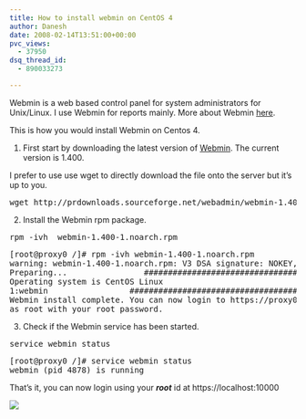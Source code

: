 ```yaml
---
title: How to install webmin on CentOS 4
author: Danesh
date: 2008-02-14T13:51:00+00:00
pvc_views:
  - 37950
dsq_thread_id:
  - 890033273

---
```

Webmin is a web based control panel for system administrators for Unix/Linux. I use Webmin for reports mainly. More about Webmin [here][1].

This is how you would install Webmin on Centos 4.

1. First start by downloading the latest version of [Webmin][2]. The current version is 1.400.

I prefer to use use wget to directly download the file onto the server but it&#8217;s up to you.

<pre>wget http://prdownloads.sourceforge.net/webadmin/webmin-1.400-1.noarch.rpm</pre>

2. Install the Webmin rpm package.

<pre>rpm -ivh  webmin-1.400-1.noarch.rpm</pre>

<pre>[root@proxy0 /]# rpm -ivh webmin-1.400-1.noarch.rpm
warning: webmin-1.400-1.noarch.rpm: V3 DSA signature: NOKEY, key ID 11f63c51
Preparing...                ########################################### [100%]
Operating system is CentOS Linux
1:webmin                 ########################################### [100%]
Webmin install complete. You can now login to https://proxy0.klm1.netcel360.com:10000/
as root with your root password.</pre>

3. Check if the Webmin service has been started.

<pre>service webmin status</pre>

<pre>[root@proxy0 /]# service webmin status
webmin (pid 4878) is running</pre>

That&#8217;s it, you can now login using your _**root**_ id at https://localhost:10000

<!--more-->

[<img src="http://img89.imageshack.us/img89/4585/webmin1sgb5.png" border="0" />][3]

 [1]: http://www.webmin.com/index.html
 [2]: http://www.webmin.com/download.html
 [3]: http://img89.imageshack.us/img89/9980/webmin1bb9.png